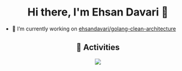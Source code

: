 <h1 align="center">Hi there, I'm Ehsan Davari 👋</h1>

- 🔭 I’m currently working on [ehsandavari/golang-clean-architecture](https://github.com/ehsandavari/golang-clean-architecture)

<h2 align="center">🚀 Activities</h2>
<p align="center">
  <a href="#" alt="mehdi hadeli's github stats"><img src="https://github-readme-stats.vercel.app/api?username=ehsandavari" /></a>
</p>

